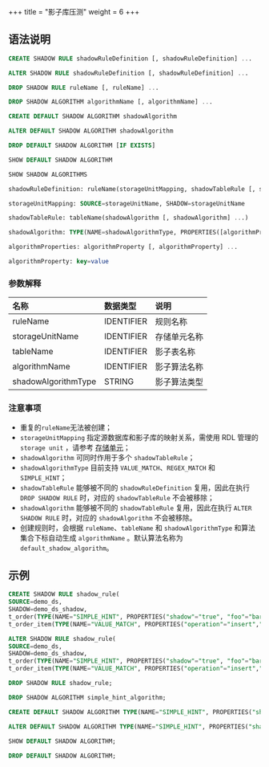 +++
title = "影子库压测"
weight = 6
+++

## 语法说明

```sql
CREATE SHADOW RULE shadowRuleDefinition [, shadowRuleDefinition] ... 

ALTER SHADOW RULE shadowRuleDefinition [, shadowRuleDefinition] ... 

DROP SHADOW RULE ruleName [, ruleName] ...

DROP SHADOW ALGORITHM algorithmName [, algorithmName] ...

CREATE DEFAULT SHADOW ALGORITHM shadowAlgorithm

ALTER DEFAULT SHADOW ALGORITHM shadowAlgorithm

DROP DEFAULT SHADOW ALGORITHM [IF EXISTS]

SHOW DEFAULT SHADOW ALGORITHM

SHOW SHADOW ALGORITHMS

shadowRuleDefinition: ruleName(storageUnitMapping, shadowTableRule [, shadowTableRule] ...)

storageUnitMapping: SOURCE=storageUnitName, SHADOW=storageUnitName

shadowTableRule: tableName(shadowAlgorithm [, shadowAlgorithm] ...)

shadowAlgorithm: TYPE(NAME=shadowAlgorithmType, PROPERTIES([algorithmProperties] ...))

algorithmProperties: algorithmProperty [, algorithmProperty] ... 

algorithmProperty: key=value
```

### 参数解释

| 名称                 | 数据类型     | 说明          |
|:--------------------|:-------------|:------------|
| ruleName            | IDENTIFIER   | 规则名称      |
| storageUnitName     | IDENTIFIER   | 存储单元名称   |
| tableName           | IDENTIFIER   | 影子表名称     |
| algorithmName       | IDENTIFIER   | 影子算法名称   |
| shadowAlgorithmType | STRING       | 影子算法类型   |

### 注意事项

- 重复的`ruleName`无法被创建；
- `storageUnitMapping` 指定源数据库和影子库的映射关系，需使用 RDL 管理的 `storage unit` ，请参考 [存储单元](/cn/user-manual/shardingsphere-proxy/distsql/syntax/rdl/storage-unit-definition/)；
- `shadowAlgorithm` 可同时作用于多个 `shadowTableRule`；
- `shadowAlgorithmType` 目前支持 `VALUE_MATCH`、`REGEX_MATCH` 和 `SIMPLE_HINT`；
- `shadowTableRule` 能够被不同的 `shadowRuleDefinition` 复用，因此在执行 `DROP SHADOW RULE` 时，对应的 `shadowTableRule` 不会被移除；
- `shadowAlgorithm` 能够被不同的 `shadowTableRule` 复用，因此在执行 `ALTER SHADOW RULE` 时，对应的 `shadowAlgorithm` 不会被移除。
- 创建规则时，会根据 `ruleName`、`tableName` 和 `shadowAlgorithmType` 和算法集合下标自动生成 `algorithmName` 。默认算法名称为 `default_shadow_algorithm`。

## 示例

```sql
CREATE SHADOW RULE shadow_rule(
SOURCE=demo_ds,
SHADOW=demo_ds_shadow,
t_order(TYPE(NAME="SIMPLE_HINT", PROPERTIES("shadow"="true", "foo"="bar")),TYPE(NAME="REGEX_MATCH", PROPERTIES("operation"="insert","column"="user_id", "regex"='[1]'))), 
t_order_item(TYPE(NAME="VALUE_MATCH", PROPERTIES("operation"="insert","column"="user_id", "value"='1'))));

ALTER SHADOW RULE shadow_rule(
SOURCE=demo_ds,
SHADOW=demo_ds_shadow,
t_order(TYPE(NAME="SIMPLE_HINT", PROPERTIES("shadow"="true", "foo"="bar")),TYPE(NAME="REGEX_MATCH", PROPERTIES("operation"="insert","column"="user_id", "regex"='[1]'))), 
t_order_item(TYPE(NAME="VALUE_MATCH", PROPERTIES("operation"="insert","column"="user_id", "value"='1'))));

DROP SHADOW RULE shadow_rule;

DROP SHADOW ALGORITHM simple_hint_algorithm;

CREATE DEFAULT SHADOW ALGORITHM TYPE(NAME="SIMPLE_HINT", PROPERTIES("shadow"="true", "foo"="bar");

ALTER DEFAULT SHADOW ALGORITHM TYPE(NAME="SIMPLE_HINT", PROPERTIES("shadow"="false", "foo"="bar");
    
SHOW DEFAULT SHADOW ALGORITHM;

DROP DEFAULT SHADOW ALGORITHM;
```
